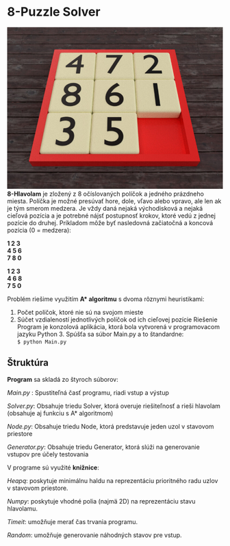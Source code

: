 # 8-Puzzle Solver
![](8puzzle.jpg)
**8-Hlavolam** je zložený z 8 očíslovaných políčok a jedného 
prázdneho miesta. Políčka je možné presúvať hore, dole, vľavo alebo vpravo, ale len ak je tým smerom 
medzera. Je vždy daná nejaká východisková a nejaká cieľová pozícia a je potrebné nájsť postupnosť 
krokov, ktoré vedú z jednej pozície do druhej.
Príkladom môže byť nasledovná začiatočná a koncová pozícia (0 = medzera):

**1 2 3 \
4 5 6 \
7 8 0**

**1 2 3\
4 6 8\
7 5 0**

Problém riešime využitím **A\* algoritmu** s dvoma rôznymi heuristikami:
1. Počet políčok, ktoré nie sú na svojom mieste
2. Súčet vzdialeností jednotlivých políčok od ich cieľovej pozície
Riešenie
Program je konzolová aplikácia, ktorá bola vytvorená v programovacom jazyku Python 3. Spúšťa sa 
súbor Main.py a to štandardne:\
`$ python Main.py`

## Štruktúra

**Program** sa skladá zo štyroch súborov:

_Main.py_ : Spustiteľná časť programu, riadi vstup a výstup 

_Solver.py_: Obsahuje triedu Solver, ktorá overuje riešiteľnosť a rieši hlavolam (obsahuje aj funkciu s A* 
algoritmom)

_Node.py_: Obsahuje triedu Node, ktorá predstavuje jeden uzol v stavovom priestore

_Generator.py_: Obsahuje triedu Generator, ktorá slúži na generovanie vstupov pre účely testovania

V programe sú využité **knižnice**:

_Heapq_: poskytuje minimálnu haldu na reprezentáciu prioritného radu uzlov v stavovom priestore.

_Numpy_: poskytuje vhodné polia (najmä 2D) na reprezentáciu stavu hlavolamu.

_Timeit_: umožňuje merať čas trvania programu.

_Random_: umožňuje generovanie náhodných stavov pre vstup.
